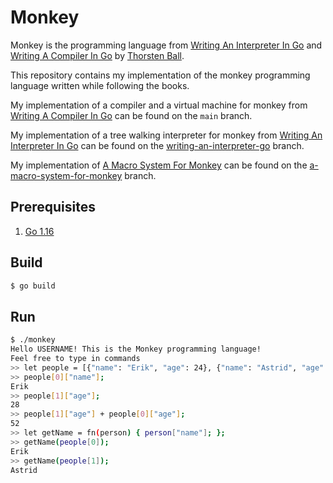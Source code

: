 # Monkey

Monkey is the programming language from [Writing An Interpreter In Go](https://interpreterbook.com) and [Writing A Compiler In Go](https://compilerbook.com) by [Thorsten Ball](https://thorstenball.com).

This repository contains my implementation of the monkey programming language written while following the books.

My implementation of a compiler and a virtual machine for monkey from [Writing A Compiler In Go](https://compilerbook.com) can be found on the `main` branch.

My implementation of a tree walking interpreter for monkey from [Writing An Interpreter In Go](https://interpreterbook.com) can be found on the [writing-an-interpreter-go](https://github.com/ChrisWilding/monkey/tree/writing-an-interpreter-go) branch.

My implementation of [A Macro System For Monkey](https://interpreterbook.com/lost) can be found on the [a-macro-system-for-monkey](https://github.com/ChrisWilding/monkey/tree/a-macro-system-for-monkey) branch.

## Prerequisites

1. [Go 1.16](https://golang.org/doc/install)

## Build

```sh
$ go build
```

## Run

```sh
$ ./monkey
Hello USERNAME! This is the Monkey programming language!
Feel free to type in commands
>> let people = [{"name": "Erik", "age": 24}, {"name": "Astrid", "age": 28}];
>> people[0]["name"];
Erik
>> people[1]["age"];
28
>> people[1]["age"] + people[0]["age"];
52
>> let getName = fn(person) { person["name"]; };
>> getName(people[0]);
Erik
>> getName(people[1]);
Astrid
```
